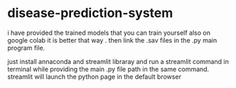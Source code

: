 # disease-prediction-system
i have provided the trained models that you can train yourself also on google colab it is better that way .
then link the .sav files in the .py main program file.

just install annaconda and streamlit libraray and run a streamlit command in terminal while providing the main .py file path in the same command.
streamlit will launch the python page in the default browser
